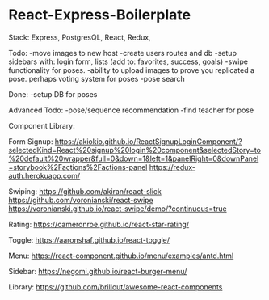 # React-Express-Boilerplate

Stack: Express, PostgresQL, React, Redux,

Todo:
-move images to new host
-create users routes and db
-setup sidebars with: login form, lists (add to: favorites, success, goals)
-swipe functionality for poses. 
-ability to upload images to prove you replicated a pose. perhaps voting system for poses
-pose search

Done:
-setup DB for poses


Advanced Todo:
-pose/sequence recommendation
-find teacher for pose

Component Library:

Form Signup:
https://akiokio.github.io/ReactSignupLoginComponent/?selectedKind=React%20signup%20login%20component&selectedStory=to%20default%20wrapper&full=0&down=1&left=1&panelRight=0&downPanel=storybook%2Factions%2Factions-panel
https://redux-auth.herokuapp.com/

Swiping:
https://github.com/akiran/react-slick
https://github.com/voronianski/react-swipe
https://voronianski.github.io/react-swipe/demo/?continuous=true

Rating:
https://cameronroe.github.io/react-star-rating/

Toggle:
https://aaronshaf.github.io/react-toggle/

Menu:
https://react-component.github.io/menu/examples/antd.html

Sidebar:
https://negomi.github.io/react-burger-menu/

Library: https://github.com/brillout/awesome-react-components

